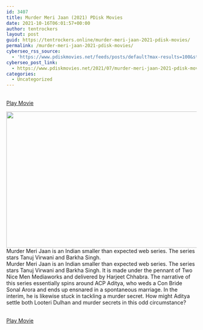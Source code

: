```yaml
---
id: 3407
title: Murder Meri Jaan (2021) PDisk Movies
date: 2021-10-16T06:01:57+00:00
author: tentrockers
layout: post
guid: https://tentrockers.online/murder-meri-jaan-2021-pdisk-movies/
permalink: /murder-meri-jaan-2021-pdisk-movies/
cyberseo_rss_source:
  - 'https://www.pdiskmovies.net/feeds/posts/default?max-results=100&start-index=1201'
cyberseo_post_link:
  - https://www.pdiskmovies.net/2021/07/murder-meri-jaan-2021-pdisk-movies.html
categories:
  - Uncategorized
---
```

<a href="https://kuklink.com/1/bnYyZ2U5MDAxNW5x" onclick="window.open('https://kuklink.com/1/bnYyZ2U5MDAxNW5x','popup','width=600,height=600'); return false;" target="popup" rel="noopener"><br /> Play Movie<br /> </a>

<div class="separator">
  <a href="https://www.pdiskmovies.net/2021/07/j" target="_blank" rel="noopener"><img loading="lazy" border="0" data-original-height="720" data-original-width="1280" height="360" src="https://1.bp.blogspot.com/-3ZT1HPC7lU0/YPBUkHM3N9I/AAAAAAAAZPc/6qa_xzqeNKkHKs8wYR4D9JDTRNyjjRZXACLcBGAsYHQ/w640-h360/Murder%2BMeri%2BJaan%2B%25282021%2529%2BPDisk%2BMovies.jpg" width="640" /></a>
</div>

<div>
  <div>
    <span>Murder Meri Jaan is an Indian smaller than expected web series. The series stars Tanuj Virwani and Barkha Singh.&nbsp;</span>
  </div>
  
  <div>
    <span>Murder Meri Jaan is an Indian smaller than expected web series. The series stars Tanuj Virwani and Barkha Singh. It is made under the pennant of Two Nice Men Mediaworks and delivered by Harjeet Chhabra. The narrative of this series essentially spins around ACP Aditya, who weds a Con Bride Sonal Arora and ends up ensnared in a spontaneous marriage. In the interim, he is likewise stuck in tackling a murder secret. How might Aditya settle both Looteri Dulhan and murder secrets in this odd circumstance?</span>
  </div>
</div>

<a href="https://kuklink.com/1/bnYyZ2U5MDAxNW5x" onclick="window.open('https://kuklink.com/1/bnYyZ2U5MDAxNW5x','popup','width=600,height=600'); return false;" target="popup" rel="noopener"><br /> Play Movie<br /> </a>
